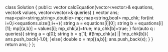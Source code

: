 class Solution {
public:
vector<double> calcEquation(vector<vector<string>>& equations, vector<double>& values, vector<vector<string>>& queries) {
vector<double> ans;
map<pair<string,string>,double> mp;
map<string,bool> mp_chk;
for(int i=0;i<equations.size();i++){
string a = equations[i][0];
string b = equations[i][1];
mp[{a,b}] = values[i];
mp_chk[a]=true;
mp_chk[b]=true;
}
for(auto q : queries){
string a = q[0];
string b = q[1];
if(!mp_chk[a] || !mp_chk[b]){
ans.push_back(-1.0);
}else{
double x = mp[{a,b}];
ans.push_back(x);
}
}
return ans;
}
};